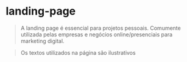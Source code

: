 # landing-page

> A landing page é essencial para projetos pessoais. Comumente utilizada pelas empresas e negócios online/presenciais para marketing digital.

> Os textos utilizados na página são ilustrativos
